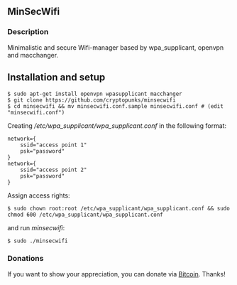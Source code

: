 ## MinSecWifi

### Description

Minimalistic and secure Wifi-manager based by wpa_supplicant, openvpn and macchanger.

## Installation and setup 

```
$ sudo apt-get install openvpn wpasupplicant macchanger 
$ git clone https://github.com/cryptopunks/minsecwifi
$ cd minsecwifi && mv minsecwifi.conf.sample minsecwifi.conf # (edit "minsecwifi.conf")

```

Creating */etc/wpa_supplicant/wpa_supplicant.conf* in the following format:

```
network={
    ssid="access point 1"
    psk="password"
}
network={
    ssid="access point 2"
    psk="password"
}
```
Assign access rights:

```
$ sudo chown root:root /etc/wpa_supplicant/wpa_supplicant.conf && sudo chmod 600 /etc/wpa_supplicant/wpa_supplicant.conf
```

and run *minsecwifi*:

```
$ sudo ./minsecwifi
```

### Donations

If you want to show your appreciation, you can donate via [Bitcoin](http://cryptopunks.org/contacts/). Thanks!
